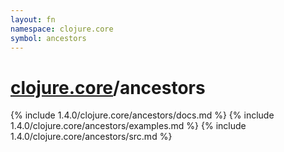 ```yaml
---
layout: fn
namespace: clojure.core
symbol: ancestors
---
```


# [clojure.core](../)/ancestors

{% include 1.4.0/clojure.core/ancestors/docs.md %}
{% include 1.4.0/clojure.core/ancestors/examples.md %}
{% include 1.4.0/clojure.core/ancestors/src.md %}

